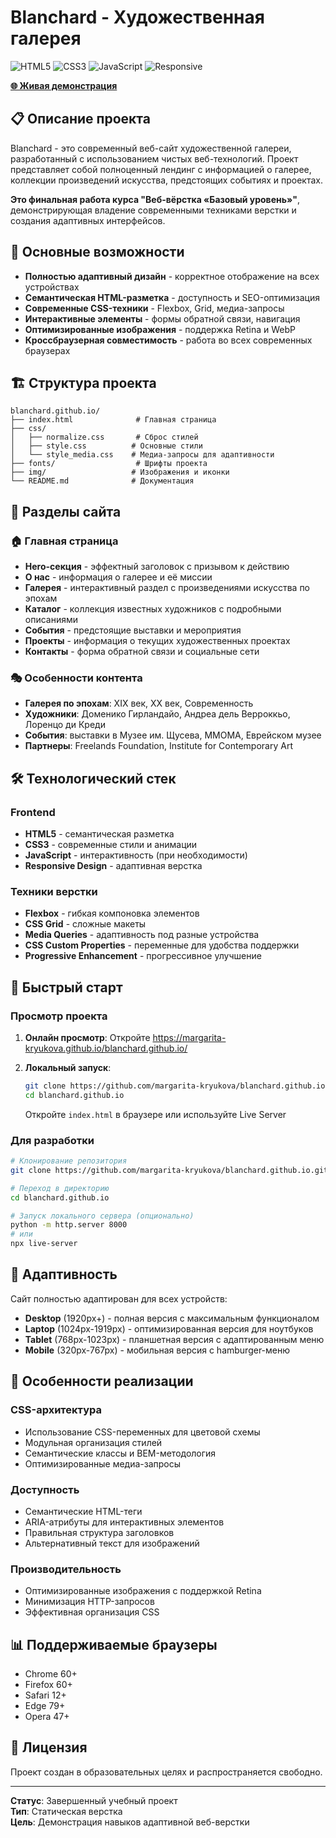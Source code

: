 # Blanchard - Художественная галерея

![HTML5](https://img.shields.io/badge/HTML5-E34F26?style=flat&logo=html5&logoColor=white)
![CSS3](https://img.shields.io/badge/CSS3-1572B6?style=flat&logo=css3&logoColor=white)
![JavaScript](https://img.shields.io/badge/JavaScript-F7DF1E?style=flat&logo=javascript&logoColor=black)
![Responsive](https://img.shields.io/badge/Responsive-Design-green)

**[🌐 Живая демонстрация](https://margarita-kryukova.github.io/blanchard.github.io/)**

## 📋 Описание проекта

Blanchard - это современный веб-сайт художественной галереи, разработанный с использованием чистых веб-технологий. Проект представляет собой полноценный лендинг с информацией о галерее, коллекции произведений искусства, предстоящих событиях и проектах.

**Это финальная работа курса "Веб-вёрстка «Базовый уровень»"**, демонстрирующая владение современными техниками верстки и создания адаптивных интерфейсов.

## 🌟 Основные возможности

- **Полностью адаптивный дизайн** - корректное отображение на всех устройствах
- **Семантическая HTML-разметка** - доступность и SEO-оптимизация
- **Современные CSS-техники** - Flexbox, Grid, медиа-запросы
- **Интерактивные элементы** - формы обратной связи, навигация
- **Оптимизированные изображения** - поддержка Retina и WebP
- **Кроссбраузерная совместимость** - работа во всех современных браузерах

## 🏗 Структура проекта

```
blanchard.github.io/
├── index.html              # Главная страница
├── css/
│   ├── normalize.css       # Сброс стилей
│   ├── style.css          # Основные стили
│   └── style_media.css    # Медиа-запросы для адаптивности
├── fonts/                  # Шрифты проекта
├── img/                   # Изображения и иконки
└── README.md              # Документация
```

## 🎨 Разделы сайта

### 🏠 Главная страница
- **Hero-секция** - эффектный заголовок с призывом к действию
- **О нас** - информация о галерее и её миссии
- **Галерея** - интерактивный раздел с произведениями искусства по эпохам
- **Каталог** - коллекция известных художников с подробными описаниями
- **События** - предстоящие выставки и мероприятия
- **Проекты** - информация о текущих художественных проектах
- **Контакты** - форма обратной связи и социальные сети

### 🎭 Особенности контента
- **Галерея по эпохам**: XIX век, XX век, Современность
- **Художники**: Доменико Гирландайо, Андреа дель Верроккьо, Лоренцо ди Креди
- **События**: выставки в Музее им. Щусева, ММОМА, Еврейском музее
- **Партнеры**: Freelands Foundation, Institute for Contemporary Art

## 🛠 Технологический стек

### Frontend
- **HTML5** - семантическая разметка
- **CSS3** - современные стили и анимации
- **JavaScript** - интерактивность (при необходимости)
- **Responsive Design** - адаптивная верстка

### Техники верстки
- **Flexbox** - гибкая компоновка элементов
- **CSS Grid** - сложные макеты
- **Media Queries** - адаптивность под разные устройства
- **CSS Custom Properties** - переменные для удобства поддержки
- **Progressive Enhancement** - прогрессивное улучшение

## 🚀 Быстрый старт

### Просмотр проекта

1. **Онлайн просмотр**:
   Откройте https://margarita-kryukova.github.io/blanchard.github.io/

2. **Локальный запуск**:
   ```bash
   git clone https://github.com/margarita-kryukova/blanchard.github.io.git
   cd blanchard.github.io
   ```
   
   Откройте `index.html` в браузере или используйте Live Server

### Для разработки

```bash
# Клонирование репозитория
git clone https://github.com/margarita-kryukova/blanchard.github.io.git

# Переход в директорию
cd blanchard.github.io

# Запуск локального сервера (опционально)
python -m http.server 8000
# или
npx live-server
```

## 📱 Адаптивность

Сайт полностью адаптирован для всех устройств:

- **Desktop** (1920px+) - полная версия с максимальным функционалом
- **Laptop** (1024px-1919px) - оптимизированная версия для ноутбуков
- **Tablet** (768px-1023px) - планшетная версия с адаптированным меню
- **Mobile** (320px-767px) - мобильная версия с hamburger-меню

## 🎯 Особенности реализации

### CSS-архитектура
- Использование CSS-переменных для цветовой схемы
- Модульная организация стилей
- Семантические классы и BEM-методология
- Оптимизированные медиа-запросы

### Доступность
- Семантические HTML-теги
- ARIA-атрибуты для интерактивных элементов
- Правильная структура заголовков
- Альтернативный текст для изображений

### Производительность
- Оптимизированные изображения с поддержкой Retina
- Минимизация HTTP-запросов
- Эффективная организация CSS

## 📊 Поддерживаемые браузеры

- Chrome 60+
- Firefox 60+
- Safari 12+
- Edge 79+
- Opera 47+

## 📝 Лицензия

Проект создан в образовательных целях и распространяется свободно.

---

**Статус**: Завершенный учебный проект  
**Тип**: Статическая верстка  
**Цель**: Демонстрация навыков адаптивной веб-верстки
